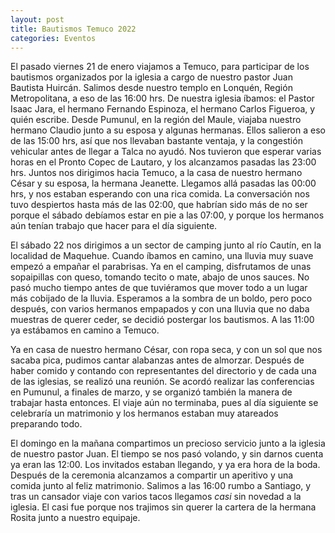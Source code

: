 ```yaml
---
layout: post
title: Bautismos Temuco 2022
categories: Eventos
---
```


El pasado viernes 21 de enero viajamos a Temuco, para participar de los bautismos organizados por la iglesia a cargo de nuestro pastor Juan Bautista Huircán.
Salimos desde nuestro templo en Lonquén, Región Metropolitana, a eso de las 16:00 hrs.
De nuestra iglesia íbamos: el Pastor Isaac Jara, el hermano Fernando Espinoza, el hermano Carlos Figueroa, y quién escribe.
Desde Pumunul, en la región del Maule, viajaba nuestro hermano Claudio junto a su esposa y algunas hermanas.
Ellos salieron a eso de las 15:00 hrs, así que nos llevaban bastante ventaja, y la congestión vehicular antes de llegar a Talca no ayudó.
Nos tuvieron que esperar varias horas en el Pronto Copec de Lautaro, y los alcanzamos pasadas las 23:00 hrs. 
Juntos nos dirigimos hacia Temuco, a la casa de nuestro hermano César y su esposa, la hermana Jeanette.
Llegamos allá pasadas las 00:00 hrs, y nos estaban esperando con una rica comida. 
La conversación nos tuvo despiertos hasta más de las 02:00, que habrían sido más de no ser porque el sábado debíamos estar en pie a las 07:00, y porque los hermanos aún tenían trabajo que hacer para el día siguiente.

El sábado 22 nos dirigimos a un sector de camping junto al río Cautín, en la localidad de Maquehue.
Cuando íbamos en camino, una lluvia muy suave empezó a empañar el parabrisas.
Ya en el camping, disfrutamos de unas sopaipillas con queso, tomando tecito o mate, abajo de unos sauces.
No pasó mucho tiempo antes de que tuviéramos que mover todo a un lugar más cobijado de la lluvia.
Esperamos a la sombra de un boldo, pero poco después, con varios hermanos empapados y con una lluvia que no daba muestras de querer ceder, se decidió postergar los bautismos.
A las 11:00 ya estábamos en camino a Temuco.

Ya en casa de nuestro hermano César, con ropa seca, y con un sol que nos sacaba pica, pudimos cantar alabanzas antes de almorzar.
Después de haber comido y contando con representantes del directorio y de cada una de las iglesias, se realizó una reunión.
Se acordó realizar las conferencias en Pumunul, a finales de marzo, y se organizó también la manera de trabajar hasta entonces.
El viaje aún no terminaba, pues al día siguiente se celebraría un matrimonio y los hermanos estaban muy atareados preparando todo.

El domingo en la mañana compartimos un precioso servicio junto a la iglesia de nuestro pastor Juan.
El tiempo se nos pasó volando, y sin darnos cuenta ya eran las 12:00. Los invitados estaban llegando, y ya era hora de la boda.
Después de la ceremonia alcanzamos a compartir un aperitivo y una comida junto al feliz matrimonio. 
Salimos a las 16:00 rumbo a Santiago, y tras un cansador viaje con varios tacos llegamos *casi* sin novedad a la iglesia.
El casi fue porque nos trajimos sin querer la cartera de la hermana Rosita junto a nuestro equipaje.

